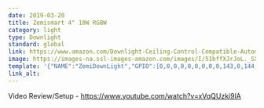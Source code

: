 ```yaml
---
date: 2019-03-20
title: Zemismart 4" 10W RGBW
category: light
type: Downlight
standard: global
link: https://www.amazon.com/Downlight-Ceiling-Control-Compatible-Automation/dp/B07F281FPR
image: https://images-na.ssl-images-amazon.com/images/I/51bffXJrJoL._SX466_.jpg
template: '{"NAME":"ZemiDownLight","GPIO":[0,0,0,0,0,0,0,0,0,143,0,144,0],"FLAG":0,"BASE":27}' 
link_alt: 
---
```


Video Review/Setup - https://www.youtube.com/watch?v=xVqQUzki9lA
